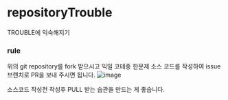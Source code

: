 # repositoryTrouble
TROUBLE에 익숙해지기

### rule 
위의 git repository를 fork 받으시고 
익일 코테중 한문제 소스 코드를 작성하여
issue 브랜치로 PR을 보내 주시면 됩니다. 
![image](https://user-images.githubusercontent.com/71303448/196600758-9622c9fb-a65e-496e-9e22-abe2e6568929.png)

소스코드 작성전 작성후 PULL 받는 습관을 만드는 게 좋습니다.
